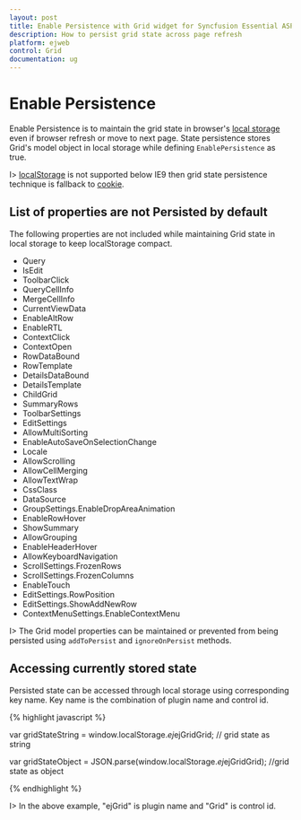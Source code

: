```yaml
---
layout: post
title: Enable Persistence with Grid widget for Syncfusion Essential ASP.NET
description: How to persist grid state across page refresh
platform: ejweb
control: Grid
documentation: ug
---
```


# Enable Persistence

Enable Persistence is to maintain the grid state in browser's [local storage](http://www.w3schools.com/html/html5_webstorage.asp#) even if browser refresh or move to next page. State persistence stores Grid's model object in local storage while defining `EnablePersistence` as true. 

I>  [localStorage](http://www.w3schools.com/html/html5_webstorage.asp#) is not supported below IE9 then grid state persistence technique is fallback to [cookie](http://www.w3schools.com/js/js_cookies.asp#).

## List of properties are not Persisted by default

The following properties are not included while maintaining Grid state in local storage to keep localStorage compact.

* Query
* IsEdit
* ToolbarClick
* QueryCellInfo
* MergeCellInfo
* CurrentViewData
* EnableAltRow
* EnableRTL 
* ContextClick 
* ContextOpen
* RowDataBound
* RowTemplate
* DetailsDataBound
* DetailsTemplate
* ChildGrid 
* SummaryRows 
* ToolbarSettings
* EditSettings
* AllowMultiSorting 
* EnableAutoSaveOnSelectionChange 
* Locale 
* AllowScrolling 
* AllowCellMerging
* AllowTextWrap 
* CssClass 
* DataSource 
* GroupSettings.EnableDropAreaAnimation 
* EnableRowHover 
* ShowSummary 
* AllowGrouping
* EnableHeaderHover 
* AllowKeyboardNavigation 
* ScrollSettings.FrozenRows 
* ScrollSettings.FrozenColumns 
* EnableTouch 
* EditSettings.RowPosition 
* EditSettings.ShowAddNewRow 
* ContextMenuSettings.EnableContextMenu

I> The Grid model properties can be maintained or prevented from being persisted using `addToPersist` and `ignoreOnPersist` methods.

## Accessing currently stored state

Persisted state can be accessed through local storage using corresponding key name. Key name is the combination of plugin name and control id.

{% highlight javascript %}

var gridStateString = window.localStorage.$ej$ejGridGrid; // grid state as string

var gridStateObject = JSON.parse(window.localStorage.$ej$ejGridGrid); //grid state as object

{% endhighlight %}


I> In the above example, "ejGrid" is plugin name and "Grid" is control id.



